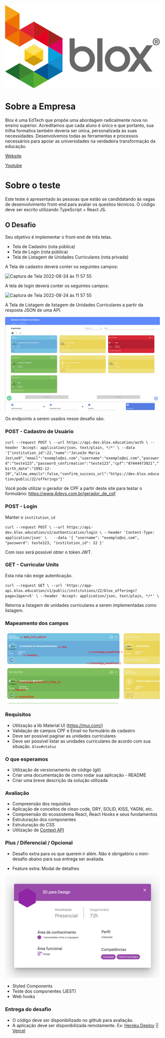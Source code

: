 ![Blox](logo_blox.png)

# Sobre a Empresa

  Blox é uma EdTech que propõe uma abordagem radicalmente nova no ensino superior.
Acreditamos que cada aluno é único e que portanto, sua trilha formativa também
deveria ser única, personalizada às suas necessidades. Desenvolvemos todas as
ferramentas e processos necessários para apoiar as universidades na verdadeira
transformação da educação.

[Website](https://blox.education)

[Youtube](https://www.youtube.com/channel/UCoU3Z5EheoYz3YQFRAaaeTw)

# Sobre o teste

  Este teste é apresentado às pessoas que estão se candidatando às vagas de
desenvolvimento front-end para avaliar os quesitos técnicos. O código deve ser escrito
utilizando TypeScript + React JS.

## O Desafio

Seu objetivo é implementar o front-end de três telas.
- Tela de Cadastro (rota pública)
- Tela de Login (rota pública)
- Tela de Listagem de Unidades Curriculares (rota privada)

A Tela de cadastro deverá conter os seguintes campos: 
<div>
  <img width="593" alt="Captura de Tela 2022-08-24 às 11 57 55" src="https://user-images.githubusercontent.com/34753722/186452005-808610ed-3bc2-4adc-9499-6ec2b9fc0630.png">
</div>

A tela de login deverá conter os seguintes campos:
<div>
  <img width="593" alt="Captura de Tela 2022-08-24 às 11 57 55" src="https://user-images.githubusercontent.com/54423337/186509114-f346bc0a-91d8-4a6c-9b88-864015ad6346.png">
</div>


A Tela de Listagem de listagem de Unidades Curriculares a partir da resposta JSON de uma API.

![Tela listagem de unidades curriculares](tela_listagem_unidades_curriculares.png)

Os endpoints a serem usados nesse desafio são:


### POST - Cadastro de Usuário

`curl --request POST \
  --url https://api-dev.blox.education/auth \
  --header 'Accept: application/json, text/plain, */*' \
  --data '{"institution_id":22,"name":"Jo\xe3o Maria Jos\xe9","email":"exemplo@oi.com","username":"exemplo@oi.com","password":"teste123","password_confirmation":"teste123","cpf":"87444473021","birth_date":"1992-12-19","allow_emails":false,"confirm_success_url":"https://dev.blox.education/public/22/offerings"}' `

Você pode utilizar o gerador de CPF a partir deste site para testar o formulário: https://www.4devs.com.br/gerador_de_cpf

### POST - Login
Manter o `institution_id`

`curl --request POST \
  --url https://api-dev.blox.education/v2/authentication/login \
  --header 'Content-Type: application/json' \  
  --data '{
	"username": "exemplo@oi.com",
	"password": teste123,
	"institution_id": 22
}'`

Com isso será possível obter o token JWT.
  

### GET - Curricular Units

Esta rota não exige autenticação.

`curl --request GET \
  --url 'https://app-api.blox.education/v1/public/institutions/22/blox_offerings?page=1&per=5' \
  --header 'Accept: application/json, text/plain, */*' \`

Retorna a listagem de unidades curriculares a serem implementadas como listagem. 

### Mapeamento dos campos

![Sugestão de tela](fields.png)

### Requisitos
  - Utilização a lib Material UI (https://mui.com/)
  - Validação de campos CPF e Email no formulário de cadastro
  - Deve ser possível paginar as unidades curriculares
  - Deve ser possível listar as unidades curriculares de acordo com sua situação. `blox#status`

### O que esperamos

 - Utilização de versionamento de código (git)
 - Criar uma documentação de como rodar sua aplicação - README
 - Criar uma breve descrição da solução utilizada

### Avaliação

  - Compreensão dos requisitos
  - Aplicação de conceitos de clean code, DRY, SOLID, KISS, YAGNI, etc.
  - Compreensão do ecossistema React, React Hooks e seus fundamentos
  - Estruturação dos componentes
  - Estruturação do CSS
  - Utilização de [Context API](https://reactjs.org/docs/context.html)

### Plus / Diferencial / Opcional

  - Desafio extra para os que querem ir além. Não é obrigatório o mini-desafio abaixo para sua entrega ser avaliada.

  - Feature extra: Modal de detalhes

  ![Modal](desafio-front-modal.jpg)

  - Styled Components
  - Teste dos componentes (JEST)
  - Web hooks

### Entrega do desafio

  - O código deve ser disponibilizado no github para avaliação.
  - A aplicação deve ser disponibilizada remotamente.
    Ex: [Heroku Deploy](https://blog.heroku.com/deploying-react-with-zero-configuration) || [Vercel](https://vercel.com/)
